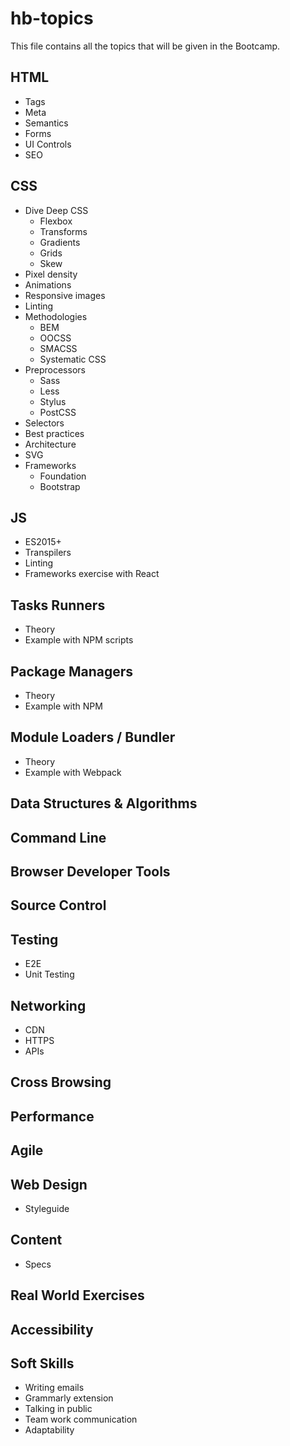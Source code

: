 # hb-topics
This file contains all the topics that will be given in the Bootcamp.

## HTML
- Tags
- Meta
- Semantics
- Forms
- UI Controls
- SEO
## CSS
- Dive Deep CSS
  - Flexbox
  - Transforms
  - Gradients
  - Grids
  - Skew
- Pixel density
- Animations
- Responsive images
- Linting
- Methodologies
  - BEM
  - OOCSS
  - SMACSS
  - Systematic CSS
- Preprocessors
  - Sass
  - Less
  - Stylus
  - PostCSS
- Selectors
- Best practices
- Architecture
- SVG
- Frameworks
  - Foundation
  - Bootstrap
## JS
- ES2015+
- Transpilers
- Linting
- Frameworks exercise with React
## Tasks Runners
- Theory
- Example with NPM scripts
## Package Managers
- Theory
- Example with NPM
## Module Loaders / Bundler
- Theory
- Example with Webpack
## Data Structures & Algorithms
## Command Line
## Browser Developer Tools
## Source Control
## Testing
- E2E
- Unit Testing
## Networking
- CDN
- HTTPS
- APIs
## Cross Browsing
## Performance
## Agile
## Web Design
- Styleguide
## Content
- Specs
## Real World Exercises
## Accessibility
## Soft Skills
- Writing emails
- Grammarly extension
- Talking in public
- Team work communication
- Adaptability
